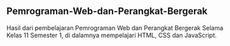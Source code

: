 ## Pemrograman-Web-dan-Perangkat-Bergerak
Hasil dari pembelajaran Pemrograman Web dan Perangkat Bergerak Selama Kelas 11 Semester 1,
di dalamnya mempelajari HTML, CSS dan JavaScript. 
